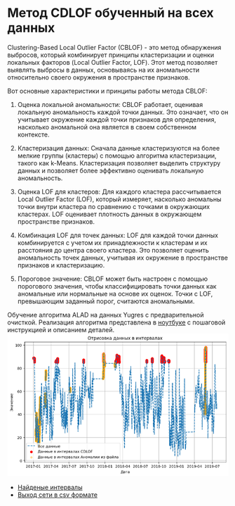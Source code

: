 # Метод CDLOF обученный на всех данных

Clustering-Based Local Outlier Factor (CBLOF) - это метод обнаружения выбросов, который комбинирует принципы кластеризации и оценки локальных факторов (Local Outlier Factor, LOF). Этот метод позволяет выявлять выбросы в данных, основываясь на их аномальности относительно своего окружения в пространстве признаков.

Вот основные характеристики и принципы работы метода CBLOF:

1. Оценка локальной аномальности: CBLOF работает, оценивая локальную аномальность каждой точки данных. Это означает, что он учитывает окружение каждой точки признаков для определения, насколько аномальной она является в своем собственном контексте.

2. Кластеризация данных: Сначала данные кластеризуются на более мелкие группы (кластеры) с помощью алгоритма кластеризации, такого как k-Means. Кластеризация позволяет выделить структуру данных и позволяет более эффективно оценивать локальную аномальность.

3. Оценка LOF для кластеров: Для каждого кластера рассчитывается Local Outlier Factor (LOF), который измеряет, насколько аномальны точки внутри кластера по сравнению с точками в окружающих кластерах. LOF оценивает плотность данных в окружающем пространстве признаков.

4. Комбинация LOF для точек данных: LOF для каждой точки данных комбинируется с учетом их принадлежности к кластерам и их расстояния до центра своего кластера. Это позволяет оценить аномальность точек данных, учитывая их окружение в пространстве признаков и кластеризацию.

5. Пороговое значение: CBLOF может быть настроен с помощью порогового значения, чтобы классифицировать точки данных как аномальные или нормальные на основе их оценок. Точки с LOF, превышающим заданный порог, считаются аномальными.


Обучение алгоритма ALAD на данных Yugres с предварительной очисткой.  Реализация алгоритма представлена в [ноутбуке](CBLOF(all).ipynb) с пошаговой инструкцией и описанием деталей.
![Alt text](image.png)

* [Найденые интервалы](intervals_ALAD.json)
* [Выход сети в csv формате](pyOD_ALAD.csv)
